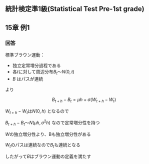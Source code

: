 ## 統計検定準1級(Statistical Test Pre-1st grade)
## 15章 例1
### 回答
標準ブラウン運動：

- 独立定常増分過程である
- 各$t$に対して周辺分布$B_t 〜N(0, t)$
- $B$ はパスが連続

より

$$
B_{t+h} - B_t = \mu h + \sigma(W_{t+h} - W_t)
$$

$W_{t+h} - W_t$は$N(0, h)$ となるので

$B_{t+h} - B_t〜N(\mu h, \sigma^2 h)$ なので定常増分性を持つ

$W$の独立増分性より、Bも独立増分性がある

$W_t$のパスは連続なので$B_t$も連続となる

したがって$B$はブラウン運動の定義を満たす